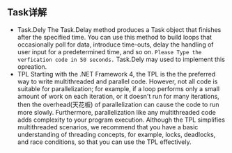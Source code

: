 ## Task详解

* Task.Dely
  The Task.Delay method produces a Task object that finishes after the specified time. You can use this method to build loops that occasionally poll for data, introduce time-outs, delay the handling of user input for a predetermined time, and so on.
  `Please Type the verfication code in 50 seconds.` Task.Dely may used to implement this opreation.
* TPL
  Starting with the .NET Framework 4, the TPL is the the preferred way to write multithreaded and parallel code. However, not all code is suitable for parallelization; for example, if a loop performs only a small amount of work on each iteration, or it doesn't run for many iterations, then the overhead(天花板) of parallelization can cause the code to run more slowly. Furthermore, parallelization like any multithreaded code adds complexity to your program execution. Although the TPL simplifies multithreaded scenarios, we recommend that you have a basic understanding of threading concepts, for example, locks, deadlocks, and race conditions, so that you can use the TPL effectively.